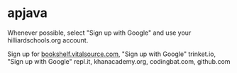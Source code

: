 # apjava
Whenever possible, select "Sign up with Google" and use your hilliardschools.org account.

Sign up for [bookshelf.vitalsource.com](bookshelf.vitalsource.com), "Sign up with Google" trinket.io, "Sign up with Google" repl.it, khanacademy.org, codingbat.com, github.com
